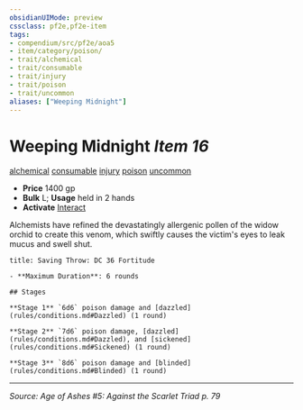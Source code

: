 ```yaml
---
obsidianUIMode: preview
cssclass: pf2e,pf2e-item
tags:
- compendium/src/pf2e/aoa5
- item/category/poison/
- trait/alchemical
- trait/consumable
- trait/injury
- trait/poison
- trait/uncommon
aliases: ["Weeping Midnight"]
---
```

# Weeping Midnight *Item 16*  
[alchemical](rules/traits/alchemical.md "Alchemical Item Trait")  [consumable](rules/traits/consumable.md "Consumable Item Trait")  [injury](rules/traits/injury.md "Injury Item Trait")  [poison](rules/traits/poison.md "Poison Effect Trait")  [uncommon](rules/traits/uncommon.md "Uncommon Rarity Trait")  

- **Price** 1400 gp
- **Bulk** L; **Usage** held in 2 hands
- **Activate** [Interact](rules/actions/interact.md)

Alchemists have refined the devastatingly allergenic pollen of the widow orchid to create this venom, which swiftly causes the victim's eyes to leak mucus and swell shut.

```ad-inline-affliction
title: Saving Throw: DC 36 Fortitude

- **Maximum Duration**: 6 rounds

## Stages

**Stage 1** `6d6` poison damage and [dazzled](rules/conditions.md#Dazzled) (1 round)

**Stage 2** `7d6` poison damage, [dazzled](rules/conditions.md#Dazzled), and [sickened](rules/conditions.md#Sickened) (1 round)

**Stage 3** `8d6` poison damage and [blinded](rules/conditions.md#Blinded) (1 round)
```


---
*Source: Age of Ashes #5: Against the Scarlet Triad p. 79*